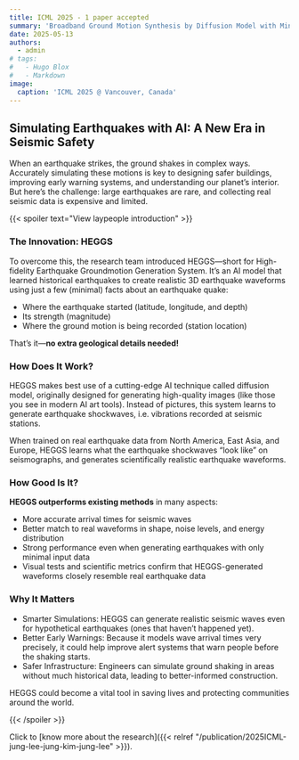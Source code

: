 ```yaml
---
title: ICML 2025 - 1 paper accepted
summary: 'Broadband Ground Motion Synthesis by Diffusion Model with Minimal Condition'
date: 2025-05-13
authors:
  - admin
# tags:
#   - Hugo Blox
#   - Markdown
image:
  caption: 'ICML 2025 @ Vancouver, Canada'
---
```



## Simulating Earthquakes with AI: A New Era in Seismic Safety

When an earthquake strikes, the ground shakes in complex ways. Accurately simulating these motions is key to designing safer buildings, improving early warning systems, and understanding our planet’s interior. But here’s the challenge: large earthquakes are rare, and collecting real seismic data is expensive and limited.

{{< spoiler text="View laypeople introduction" >}}


### The Innovation: HEGGS
To overcome this, the research team introduced HEGGS—short for High-fidelity Earthquake Groundmotion Generation System. It’s an AI model that learned historical earthquakes to create realistic 3D earthquake waveforms using just a few (minimal) facts about an earthquake quake:

- Where the earthquake started (latitude, longitude, and depth)
- Its strength (magnitude)
- Where the ground motion is being recorded (station location)

That’s it—**no extra geological details needed!**

### How Does It Work?
HEGGS makes best use of a cutting-edge AI technique called diffusion model, originally designed for generating high-quality images (like those you see in modern AI art tools). Instead of pictures, this system learns to generate earthquake shockwaves, i.e. vibrations recorded at seismic stations.

When trained on real earthquake data from North America, East Asia, and Europe, HEGGS learns what the earthquake shockwaves “look like” on seismographs, and generates scientifically realistic earthquake waveforms. 

### How Good Is It?
**HEGGS outperforms existing methods** in many aspects:

- More accurate arrival times for seismic waves
- Better match to real waveforms in shape, noise levels, and energy distribution
- Strong performance even when generating earthquakes with only minimal input data
- Visual tests and scientific metrics confirm that HEGGS-generated waveforms closely resemble real earthquake data 

### Why It Matters

- Smarter Simulations: HEGGS can generate realistic seismic waves even for hypothetical earthquakes (ones that haven’t happened yet).
- Better Early Warnings: Because it models wave arrival times very precisely, it could help improve alert systems that warn people before the shaking starts.
- Safer Infrastructure: Engineers can simulate ground shaking in areas without much historical data, leading to better-informed construction.

HEGGS could become a vital tool in saving lives and protecting communities around the world.

{{< /spoiler >}}

Click to [know more about the research]({{< relref "/publication/2025ICML-jung-lee-jung-kim-jung-lee" >}}).

 <!-- {{< cta cta_text="Do something" cta_link="/" cta_new_tab="false" cta_alt_text="Alternative action" cta_alt_link="/" cta_alt_new_tab="false" >}} -->
